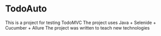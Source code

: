 # TodoAuto
This is a project for testing TodoMVC
The project uses Java + Selenide + Cucumber + Allure
The project was written to teach new technologies

